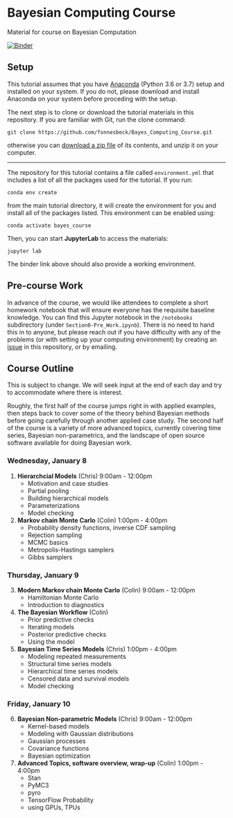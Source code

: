 # Bayesian Computing Course

Material for course on Bayesian Computation

[![Binder](https://mybinder.org/badge_logo.svg)](https://mybinder.org/v2/gh/fonnesbeck/Bayes_Computing_Course/master)

## Setup

This tutorial assumes that you have [Anaconda](https://www.anaconda.com/distribution/#download-section) (Python 3.6 or 3.7) setup and installed on your system. If you do not, please download and install Anaconda on your system before proceding with the setup.

The next step is to clone or download the tutorial materials in this repository. If you are familiar with Git, run the clone command:

    git clone https://github.com/fonnesbeck/Bayes_Computing_Course.git

otherwise you can [download a zip file](https://github.com/fonnesbeck/Bayes_Computing_Course/archive/master.zip) of its contents, and unzip it on your computer.
***
The repository for this tutorial contains a file called `environment.yml` that includes a list of all the packages used for the tutorial. If you run:

    conda env create

from the main tutorial directory, it will create the environment for you and install all of the packages listed. This environment can be enabled using:

    conda activate bayes_course

Then, you can start **JupyterLab** to access the materials:

    jupyter lab

The binder link above should also provide a working environment.

## Pre-course Work

In advance of the course, we would like attendees to complete a short homework notebook that will ensure everyone has the requisite baseline knowledge. You can find this Jupyter notebook in the `/notebooks` subdirectory (under `Section0-Pre_Work.ipynb`). There is no need to hand this in to anyone, but please reach out if you have difficulty with any of the problems (or with setting up your computing environment) by creating an [issue](https://github.com/fonnesbeck/Bayes_Computing_Course/issues) in this repository, or by emailing.

## Course Outline

This is subject to change. We will seek input at the end of each day and try to accommodate where there is interest.

Roughly, the first half of the course jumps right in with applied examples, then steps back to cover some of the theory behind Bayesian methods before going carefully through another applied case study. The second half of the course is a variety of more advanced topics, currently covering time series, Bayesian non-parametrics, and the landscape of open source software available for doing Bayesian work.

### Wednesday, January 8

1. **Hierarchcial Models** (Chris) 9:00am - 12:00pm
    - Motivation and case studies
    - Partial pooling
    - Building hierarchical models
    - Parameterizations
    - Model checking
2. **Markov chain Monte Carlo** (Colin) 1:00pm - 4:00pm
    - Probability density functions, inverse CDF sampling
    - Rejection sampling
    - MCMC basics
    - Metropolis-Hastings samplers
    - Gibbs samplers

### Thursday, January 9

3. **Modern Markov chain Monte Carlo** (Colin) 9:00am - 12:00pm
    - Hamiltonian Monte Carlo
    - Introduction to diagnostics
4. **The Bayesian Workflow** (Colin)
    - Prior predictive checks
    - Iterating models
    - Posterior predictive checks
    - Using the model
5. **Bayesian Time Series Models** (Chris) 1:00pm - 4:00pm
    - Modeling repeated measurements
    - Structural time series models
    - Hierarchical time series models
    - Censored data and survival models
    - Model checking

### Friday, January 10

6. **Bayesian Non-parametric Models** (Chris) 9:00am - 12:00pm
    - Kernel-based models
    - Modeling with Gaussian distributions
    - Gaussian processes
    - Covariance functions
    - Bayesian optimization
7. **Advanced Topics, software overview, wrap-up** (Colin) 1:00pm - 4:00pm
    - Stan
    - PyMC3
    - pyro
    - TensorFlow Probability
    - using GPUs, TPUs
